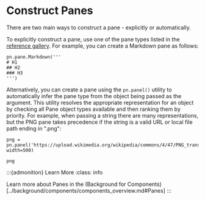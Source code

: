 # Construct Panes

There are two main ways to construct a pane - explicitly or automatically.

To explicitly construct a pane, use one of the pane types listed in the [reference gallery](../../reference/index.html#panes). For example, you can create a Markdown pane as follows:

```{pyodide}
pn.pane.Markdown('''
# H1
## H2
### H3
''')
```

Alternatively, you can create a pane using the `pn.panel()` utility to automatically infer the pane type from the object being passed as the argument. This utility resolves the appropriate representation for an object by checking all Pane object types available and then ranking them by priority. For example, when passing a string there are many representations, but the PNG pane takes precedence if the string is a valid URL or local file path ending in ".png":

```{pyodide}
png = pn.panel('https://upload.wikimedia.org/wikipedia/commons/4/47/PNG_transparency_demonstration_1.png', width=500)

png
```

:::{admonition} Learn More
:class: info

Learn more about Panes in the (Background for Components)[../background/components/components_overview.md#Panes]
:::